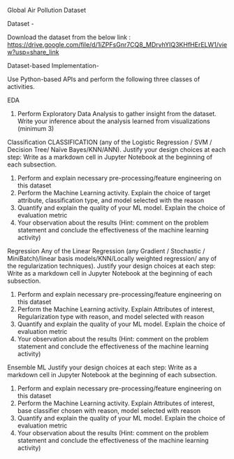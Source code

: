 Global Air Pollution Dataset

Dataset -

Download the dataset from the below link :
https://drive.google.com/file/d/1iZPFsGnr7CQ8_MDrvhYIQ3KHfHErELW1/view?usp=share_link

Dataset-based Implementation- 

Use Python-based APIs and perform the following three classes of activities.

EDA
1. Perform Exploratory Data Analysis to gather insight from the dataset. Write your inference about the analysis learned from visualizations (minimum 3)

Classification
CLASSIFICATION (any of the Logistic Regression / SVM / Decision Tree/ Naïve Bayes/KNN/ANN). Justify your design choices at each step: Write as a markdown cell in Jupyter Notebook at the beginning of each subsection.
1. Perform and explain necessary pre-processing/feature engineering on this dataset
2. Perform the Machine Learning activity. Explain the choice of target attribute, classification type, and model selected with the reason
3. Quantify and explain the quality of your ML model. Explain the choice of evaluation metric
4. Your observation about the results (Hint: comment on the problem statement and conclude the effectiveness of the machine learning activity)

Regression
Any of the Linear Regression (any Gradient / Stochastic / MiniBatch)/linear basis models/KNN/Locally weighted regression/ any of the regularization techniques). Justify your design choices at each step: Write
as a markdown cell in Jupyter Notebook at the beginning of each subsection.
1. Perform and explain necessary pre-processing/feature engineering on this dataset
2. Perform the Machine Learning activity. Explain Attributes of interest, Regularization type with reason, and model selected with reason 
3. Quantify and explain the quality of your ML model. Explain the choice of evaluation metric 
4. Your observation about the results (Hint: comment on the problem statement and conclude the effectiveness of the machine learning activity)

Ensemble ML
Justify your design choices at each step: Write as a markdown cell in Jupyter Notebook at the beginning of each subsection.
1. Perform and explain necessary pre-processing/feature engineering on this dataset
2. Perform the Machine Learning activity. Explain Attributes of interest, base classifier chosen with reason, model selected with reason
3. Quantify and explain the quality of your ML model. Explain the choice of evaluation metric
4. Your observation about the results (Hint: comment on the problem statement and conclude the effectiveness of the machine learning activity)
